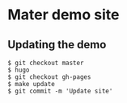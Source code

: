 # Mater demo site


## Updating the demo

``` shell
$ git checkout master
$ hugo
$ git checkout gh-pages
$ make update
$ git commit -m 'Update site'
```
